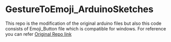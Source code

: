 # GestureToEmoji_ArduinoSketches

This repo is the modification of the original arduino files but also this code consists of Emoji_Button file which is compatible for windows.
For reference you can refer [Original Repo link](https://github.com/arduino/ArduinoTensorFlowLiteTutorials/tree/master/GestureToEmoji)
